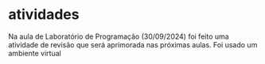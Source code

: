 # atividades
Na aula de Laboratório de Programação (30/09/2024) foi feito uma atividade de revisão que será aprimorada nas próximas aulas.
Foi usado um ambiente virtual
